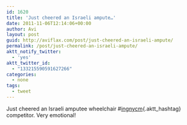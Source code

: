 ```yaml
---
id: 1620
title: 'Just cheered an Israeli ampute…'
date: 2011-11-06T12:14:06+00:00
author: Avi
layout: post
guid: http://aviflax.com/post/just-cheered-an-israeli-ampute/
permalink: /post/just-cheered-an-israeli-ampute/
aktt_notify_twitter:
  - 'yes'
aktt_twitter_id:
  - "133215590591627266"
categories:
  - none
tags:
  - tweet
---
```

Just cheered an Israeli amputee wheelchair #[ingnycm](http://search.twitter.com/search?q=%23ingnycm){.aktt_hashtag} competitor. Very emotional!